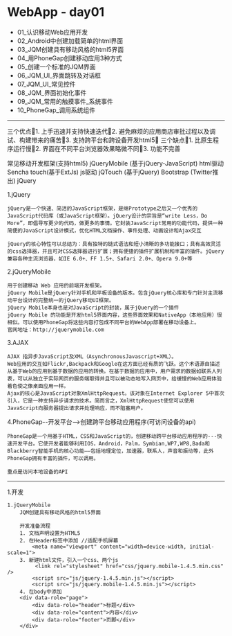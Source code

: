 WebApp - day01
========================================
- 01_认识移动Web应用开发
- 02_Android中创建加载简单的html界面
- 03_JQM创建具有移动风格的html5界面
- 04_用PhoneGap创建移动应用3种方式
- 05_创建一个标准的JQM界面
- 06_JQM_UI_界面跳转及对话框
- 07_JQM_UI_常见控件
- 08_JQM_界面初始化事件
- 09_JQM_常用的触摸事件_系统事件
- 10_PhoneGap_调用系统组件

-----------------------------------------



三个优点1. 上手迅速并支持快速迭代2. 避免麻烦的应用商店审批过程以及调试、构建带来的痛苦3. 支持跨平台和跨设备开发html5
三个缺点1. 比原生程序运行慢2. 界面在不同平台浏览器效果略微不同3. 功能不完善

常见移动开发框架(支持html5)
jQueryMobile (基于jQuery-JavaScript) html驱动
Sencha touch(基于ExtJs) js驱动
jQTouch (基于jQuery) 
Bootstrap (Twitter推出)
jQuery



1.jQuery

	jQuery是一个快速、简洁的JavaScript框架，是继Prototype之后又一个优秀的JavaScript代码库（或JavaScript框架）。jQuery设计的宗旨是“write Less，Do More”，即倡导写更少的代码，做更多的事情。它封装JavaScript常用的功能代码，提供一种简便的JavaScript设计模式，优化HTML文档操作、事件处理、动画设计和Ajax交互

	jQuery的核心特性可以总结为：具有独特的链式语法和短小清晰的多功能接口；具有高效灵活的css选择器，并且可对CSS选择器进行扩展；拥有便捷的插件扩展机制和丰富的插件。jQuery兼容各种主流浏览器，如IE 6.0+、FF 1.5+、Safari 2.0+、Opera 9.0+等
	


2.jQueryMobile
	
	用于创建移动 Web 应用的前端开发框架。
	jQuery Mobile是jQuery针对手机和平板设备的版本。包含jQuery核心库和专门针对主流移动平台设计的完整统一的jQuery移动UI框架。
	jQuery Mobile本身也是对JavaScript的封装，属于jQuery的一个插件
	jQuery Mobile 的功能是开发html5界面内容，这些界面效果和NativeApp（本地应用）很相似。可以使用PhoneGap将这些内容打包成不同平台的WebApp部署在移动设备上。
	官网地址：http://jquerymobile.com

3.AJAX

	AJAX 指异步JavaScript及XML（AsynchronousJavascript+XML）。
	Web应用的交互如Flickr,Backpack和Google在这方面已经有质的飞跃。这个术语源自描述从基于Web的应用到基于数据的应用的转换。在基于数据的应用中，用户需求的数据如联系人列表，可以从独立于实际网页的服务端取得并且可以被动态地写入网页中，给缓慢的Web应用体验着色使之像桌面应用一样。
	Ajax的核心是JavaScript对象XmlHttpRequest。该对象在Internet Explorer 5中首次引入，它是一种支持异步请求的技术。简而言之，XmlHttpRequest使您可以使用JavaScript向服务器提出请求并处理响应，而不阻塞用户。

4.PhoneGap--开发平台-->创建跨平台移动应用程序(可访问设备的api)

	PhoneGap是一个用基于HTML，CSS和JavaScript的，创建移动跨平台移动应用程序的---快速开发平台。它使开发者能够利用IOS，Android，Palm，Symbian,WP7,WP8,Bada和Blackberry智能手机的核心功能——包括地理定位，加速器，联系人，声音和振动等，此外PhoneGap拥有丰富的插件，可以调用。

	重点是访问本地设备的API




----------------------------------------------
1.开发

	1.jQueryMobile
		JQM创建具有移动风格的html5界面

		开发准备流程
		1. 文档声明设置为HTML5
		2. 在Header标签中添加 //适配手机屏幕
			<meta name="viewport" content="width=device-width, initial-scale=1">
		3. 新建html文件，引入一个css、两个js
			 <link rel="stylesheet" href="css/jquery.mobile-1.4.5.min.css" />
		 	<script src="js/jquery-1.4.5.min.js"></script>
		 	<script src="js/jquery.mobile-1.4.5.min.js"></script>
		4. 在body中添加
		<div data-role="page">
			<div data-role="header">标题</div>
			<div data-role="content">内容</div>
			<div data-role="footer">页脚</div>
		</div>

